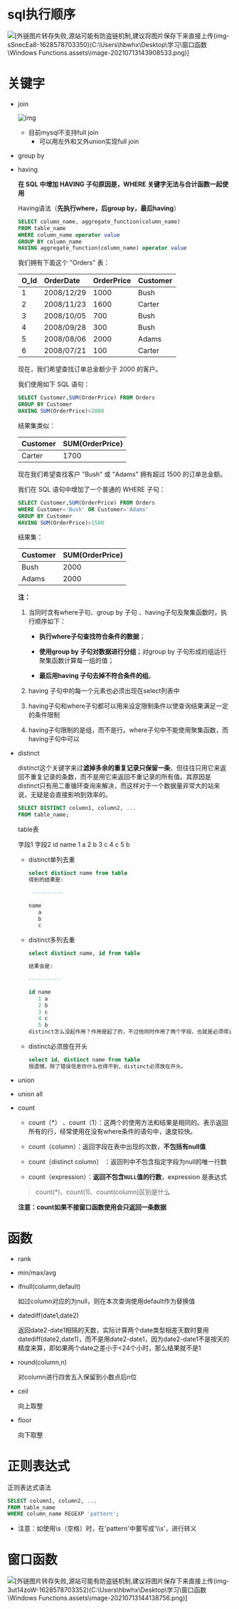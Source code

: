 # sql执行顺序

![[外链图片转存失败,源站可能有防盗链机制,建议将图片保存下来直接上传(img-sSnecEa8-1628578703350)(C:\Users\hbwhx\Desktop\学习\窗口函数\Windows Functions.assets\image-20210713143908533.png)]](https://img-blog.csdnimg.cn/796f5d52a21e488bb6f644758c7afb5c.png)

# 关键字

* join

  ![img](https://pic4.zhimg.com/80/v2-ffbd09f10b89934fd87e561122bc04ab_720w.webp)

  * 目前mysql不支持full join
    * 可以用左外和又外union实现full join

* group by

* having

  **在 SQL 中增加 HAVING 子句原因是，WHERE 关键字无法与合计函数一起使用**

  Having语法（**先执行where，后group by，最后having**）

  ```sql
  SELECT column_name, aggregate_function(column_name)
  FROM table_name
  WHERE column_name operator value 
  GROUP BY column_name
  HAVING aggregate_function(column_name) operator value
  ```

  我们拥有下面这个 "Orders" 表：

  | O_Id | OrderDate  | OrderPrice | Customer |
  | :--- | :--------- | :--------- | :------- |
  | 1    | 2008/12/29 | 1000       | Bush     |
  | 2    | 2008/11/23 | 1600       | Carter   |
  | 3    | 2008/10/05 | 700        | Bush     |
  | 4    | 2008/09/28 | 300        | Bush     |
  | 5    | 2008/08/06 | 2000       | Adams    |
  | 6    | 2008/07/21 | 100        | Carter   |

  现在，我们希望查找订单总金额少于 2000 的客户。

  我们使用如下 SQL 语句：

  ```sql
  SELECT Customer,SUM(OrderPrice) FROM Orders
  GROUP BY Customer
  HAVING SUM(OrderPrice)<2000
  ```

  结果集类似：

  | Customer | SUM(OrderPrice) |
  | :------- | :-------------- |
  | Carter   | 1700            |

  现在我们希望查找客户 "Bush" 或 "Adams" 拥有超过 1500 的订单总金额。

  我们在 SQL 语句中增加了一个普通的 WHERE 子句：

  ```sql
  SELECT Customer,SUM(OrderPrice) FROM Orders
  WHERE Customer='Bush' OR Customer='Adams'
  GROUP BY Customer
  HAVING SUM(OrderPrice)>1500
  ```

  结果集：

  | Customer | SUM(OrderPrice) |
  | :------- | :-------------- |
  | Bush     | 2000            |
  | Adams    | 2000            |

  **注：**

  1. 当同时含有where子句、group by 子句 、having子句及聚集函数时，执行顺序如下：

     * **执行where子句查找符合条件的数据**；

     * **使用group by 子句对数据进行分组**；对group by 子句形成的组运行聚集函数计算每一组的值；

     * **最后用having 子句去掉不符合条件的组**。

  2. having 子句中的每一个元素也必须出现在select列表中

  3. having子句和where子句都可以用来设定限制条件以使查询结果满足一定的条件限制

  4. having子句限制的是组，而不是行。where子句中不能使用聚集函数，而having子句中可以

* distinct

  distinct这个关键字来过**滤掉多余的重复记录只保留一条**，但往往只用它来返回不重复记录的条数，而不是用它来返回不重记录的所有值。其原因是distinct只有用二重循环查询来解决，而这样对于一个数据量非常大的站来说，无疑是会直接影响到效率的。

  ```sql
  SELECT DISTINCT column1, column2, ...
  FROM table_name;
  ```

  table表

  字段1   字段2
    id    name
    1      a
    2      b
    3      c
    4      c
    5      b

  * distinct单列去重

    ```sql
    select distinct name from table
    得到的结果是:
    
     ----------
    
    name
       a
       b
       c
    ```

  * distinct多列去重

    ```sql
    select distinct name, id from table
    
    结果会是:
    
    ----------
    
    id name
       1 a
       2 b
       3 c
       4 c
       5 b
    distinct怎么没起作用？作用是起了的，不过他同时作用了两个字段，也就是必须得id与name都相同的才会被排除。。。。。。。
    ```

  * distinct必须放在开头

    ```sql
    select id, distinct name from table
    很遗憾，除了错误信息你什么也得不到，distinct必须放在开头。
    ```

    

* union

* union all

* count

  * count（*） 、count（1）：这两个的使用方法和结果是相同的。表示返回所有的行，经常使用在没有where条件的语句中，速度较快。

  * count（column）：返回字段在表中出现的次数，**不包括有null值**

  * count（distinct column） ：返回列中不包含指定字段为null的唯一行数

  * count（expression）：**返回不包含`NULL`值的行数**，expression 是表达式

  > count(*)、count(1)、count(column)区别是什么

  **注意：count如果不接窗口函数使用会只返回一条数据**

# 函数

* rank

* min/max/avg

* ifnull(column,default)

  如过column对应的为null，则在本次查询使用default作为替换值

* datediff(date1,date2)

  返回date2-date1相隔的天数，实际计算两个date类型相差天数时要用datediff(date2,date1)，而不是用date2-date1，因为date2-date1不是按天的精度来算，即如果两个date之差小于<24个小时，那么结果就不是1
  
* round(column,n)

  对column进行四舍五入保留到小数点后n位
  
* ceil

  向上取整

* floor

  向下取整

# 正则表达式

正则表达式语法

```sql
SELECT column1, column2, ...
FROM table_name
WHERE column_name REGEXP 'pattern';
```

* 注意：如使用\s（空格）时，在'pattern'中要写成'\\\s'，进行转义



# 窗口函数

![[外链图片转存失败,源站可能有防盗链机制,建议将图片保存下来直接上传(img-3ut14zoW-1628578703352)(C:\Users\hbwhx\Desktop\学习\窗口函数\Windows Functions.assets\image-20210713144138756.png)]](https://img-blog.csdnimg.cn/1456767a7ac84c0fbfc9e69d1436af92.png?x-oss-process=image/watermark,type_ZmFuZ3poZW5naGVpdGk,shadow_10,text_aHR0cHM6Ly9ibG9nLmNzZG4ubmV0L3dlaXhpbl80NDg1MjA2Nw==,size_16,color_FFFFFF,t_70)